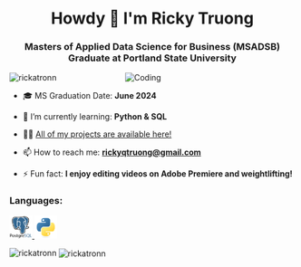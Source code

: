 <h1 align="center">Howdy 👋 I'm Ricky Truong</h1>
<h3 align="center">Masters of Applied Data Science for Business (MSADSB) Graduate at Portland State University</h3>

<img align="right" alt="Coding" width="300" src="https://www.ancoris.com/hubfs/Website%20assets/Animations/Right.gif">

<p align="left"> <img src="https://komarev.com/ghpvc/?username=rickatronn&label=Profile%20views&color=0e75b6&style=flat" alt="rickatronn" /> </p>

- 🎓 MS Graduation Date: **June 2024**

- 🌱 I’m currently learning: **Python & SQL**

- 👨‍💻 [All of my projects are available here!](https://github.com/Rickatronn/Projects)

- 📫 How to reach me: **rickyqtruong@gmail.com**

- ⚡ Fun fact: **I enjoy editing videos on Adobe Premiere and weightlifting!**


<h3 align="left">Languages:</h3>
<p align="left"> <a href="https://www.postgresql.org" target="_blank" rel="noreferrer"> <img src="https://raw.githubusercontent.com/devicons/devicon/master/icons/postgresql/postgresql-original-wordmark.svg" alt="postgresql" width="40" height="40"/> </a> <a href="https://www.python.org" target="_blank" rel="noreferrer"> <img src="https://raw.githubusercontent.com/devicons/devicon/master/icons/python/python-original.svg" alt="python" width="40" height="40"/> </a> </p>

<p><img align="left" src="https://github-readme-stats.vercel.app/api/top-langs?username=rickatronn&show_icons=true&locale=en&layout=compact" alt="rickatronn" /></p>

<p>&nbsp;<img align="center" src="https://github-readme-stats.vercel.app/api?username=rickatronn&show_icons=true&locale=en" alt="rickatronn" /></p>
